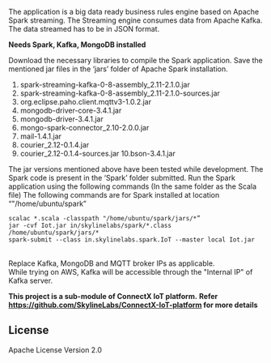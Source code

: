 The application is a big data ready business rules engine based on Apache Spark streaming.
The Streaming engine consumes data from Apache Kafka.
The data streamed has to be in JSON format.

**Needs Spark, Kafka, MongoDB installed**

Download the necessary libraries to compile the Spark application.
Save the mentioned jar files in the ‘jars’ folder of Apache Spark installation.

  1. spark-streaming-kafka-0-8-assembly_2.11-2.1.0.jar
  2. spark-streaming-kafka-0-8-assembly_2.11-2.1.0-sources.jar
  3. org.eclipse.paho.client.mqttv3-1.0.2.jar
  4. mongodb-driver-core-3.4.1.jar
  5. mongodb-driver-3.4.1.jar
  6. mongo-spark-connector_2.10-2.0.0.jar
  7. mail-1.4.1.jar
  8. courier_2.12-0.1.4.jar
  9. courier_2.12-0.1.4-sources.jar
  10.bson-3.4.1.jar


The jar versions mentioned above have been tested while development.
The Spark code is present in the ‘Spark’ folder submitted.
Run the Spark application using the following commands (In the same folder as the Scala file)
The following commands are for Spark installed at location “"/home/ubuntu/spark”

```
scalac *.scala -classpath "/home/ubuntu/spark/jars/*”
jar -cvf Iot.jar in/skylinelabs/spark/*.class /home/ubuntu/spark/jars/* 
spark-submit --class in.skylinelabs.spark.IoT --master local Iot.jar
```


<br>
Replace Kafka, MongoDB and MQTT broker IPs as applicable. <br>
While trying on AWS,  Kafka will be accessible through the "Internal IP" of Kafka server.


**This project is a sub-module of ConnectX IoT platform.**
**Refer https://github.com/SkylineLabs/ConnectX-IoT-platform for more details**


License
-------

Apache License Version 2.0



